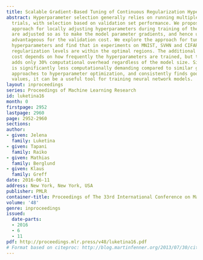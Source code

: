 ```yaml
---
title: Scalable Gradient-Based Tuning of Continuous Regularization Hyperparameters
abstract: Hyperparameter selection generally relies on running multiple full training
  trials, with selection based on validation set performance. We propose a gradient-based
  approach for locally adjusting hyperparameters during training of the model. Hyperparameters
  are adjusted so as to make the model parameter gradients, and hence updates, more
  advantageous for the validation cost. We explore the approach for tuning regularization
  hyperparameters and find that in experiments on MNIST, SVHN and CIFAR-10, the resulting
  regularization levels are within the optimal regions. The additional computational
  cost depends on how frequently the hyperparameters are trained, but the tested scheme
  adds only 30% computational overhead regardless of the model size. Since the method
  is significantly less computationally demanding compared to similar gradient-based
  approaches to hyperparameter optimization, and consistently finds good hyperparameter
  values, it can be a useful tool for training neural network models.
layout: inproceedings
series: Proceedings of Machine Learning Research
id: luketina16
month: 0
firstpage: 2952
lastpage: 2960
page: 2952-2960
sections: 
author:
- given: Jelena
  family: Luketina
- given: Tapani
  family: Raiko
- given: Mathias
  family: Berglund
- given: Klaus
  family: Greff
date: 2016-06-11
address: New York, New York, USA
publisher: PMLR
container-title: Proceedings of The 33rd International Conference on Machine Learning
volume: '48'
genre: inproceedings
issued:
  date-parts:
  - 2016
  - 6
  - 11
pdf: http://proceedings.mlr.press/v48/luketina16.pdf
# Format based on citeproc: http://blog.martinfenner.org/2013/07/30/citeproc-yaml-for-bibliographies/
---
```

